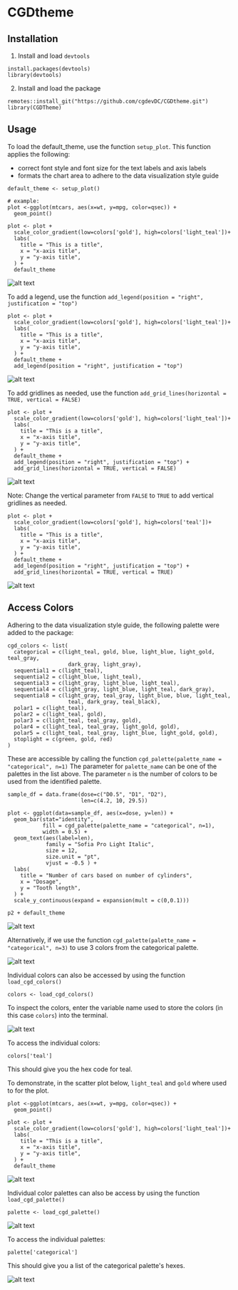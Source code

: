 # CGDtheme

## Installation
1. Install and load `devtools`
```
install.packages(devtools)
library(devtools)
```

2. Install and load the package
```
remotes::install_git("https://github.com/cgdevDC/CGDtheme.git")
library(CGDTheme)
```

## Usage
To load the default_theme, use the function `setup_plot`. This function applies the following:
- correct font style and font size for the text labels and axis labels
- formats the chart area to adhere to the data visualization style guide

```
default_theme <- setup_plot()

# example:
plot <-ggplot(mtcars, aes(x=wt, y=mpg, color=qsec)) + 
  geom_point()

plot <- plot + 
  scale_color_gradient(low=colors['gold'], high=colors['light_teal'])+
  labs(
    title = "This is a title",
    x = "x-axis title",
    y = "y-axis title",
  ) +
  default_theme
```
![alt text](/images/image-2.png)

To add a legend, use the function `add_legend(position = "right", justification = "top")`

```
plot <- plot + 
  scale_color_gradient(low=colors['gold'], high=colors['light_teal'])+
  labs(
    title = "This is a title",
    x = "x-axis title",
    y = "y-axis title",
  ) +
  default_theme +
  add_legend(position = "right", justification = "top")
```
![alt text](/images/image-3.png)

To add gridlines as needed, use the function `add_grid_lines(horizontal = TRUE, vertical = FALSE)`

```
plot <- plot + 
  scale_color_gradient(low=colors['gold'], high=colors['light_teal'])+
  labs(
    title = "This is a title",
    x = "x-axis title",
    y = "y-axis title",
  ) +
  default_theme +
  add_legend(position = "right", justification = "top") +
  add_grid_lines(horizontal = TRUE, vertical = FALSE)
```
![alt text](/images/image-4.png)

Note: Change the vertical parameter from `FALSE` to `TRUE` to add vertical gridlines as needed.
```
plot <- plot + 
  scale_color_gradient(low=colors['gold'], high=colors['teal'])+
  labs(
    title = "This is a title",
    x = "x-axis title",
    y = "y-axis title",
  ) +
  default_theme +
  add_legend(position = "right", justification = "top") +
  add_grid_lines(horizontal = TRUE, vertical = TRUE)
```
![alt text](/images/image-5.png)

## Access Colors
Adhering to the data visualization style guide, the following palette were added to the package:
```
cgd_colors <- list(
  categorical = c(light_teal, gold, blue, light_blue, light_gold, teal_gray,
                   dark_gray, light_gray),
  sequential1 = c(light_teal),
  sequential2 = c(light_blue, light_teal),
  sequential3 = c(light_gray, light_blue, light_teal),
  sequential4 = c(light_gray, light_blue, light_teal, dark_gray),
  sequential8 = c(light_gray, teal_gray, light_blue, blue, light_teal,
                   teal, dark_gray, teal_black),
  polar1 = c(light_teal),
  polar2 = c(light_teal, gold),
  polar3 = c(light_teal, teal_gray, gold),
  polar4 = c(light_teal, teal_gray, light_gold, gold),
  polar5 = c(light_teal, teal_gray, light_blue, light_gold, gold),
  stoplight = c(green, gold, red)
)
```
These are accessible by calling the function `cgd_palette(palette_name = "categorical", n=1)`
The parameter for `palette_name` can be one of the palettes in the list above. The parameter `n` is the number of colors to be used from the identified palette.
```
sample_df = data.frame(dose=c("D0.5", "D1", "D2"),
                       len=c(4.2, 10, 29.5))

plot <- ggplot(data=sample_df, aes(x=dose, y=len)) +
  geom_bar(stat="identity",
           fill = cgd_palette(palette_name = "categorical", n=1),
           width = 0.5) +
  geom_text(aes(label=len), 
            family = "Sofia Pro Light Italic",
            size = 12,
            size.unit = "pt",
            vjust = -0.5 ) +
  labs(
    title = "Number of cars based on number of cylinders",
    x = "Dosage",
    y = "Tooth length",
  ) +
  scale_y_continuous(expand = expansion(mult = c(0,0.1)))

p2 + default_theme
```
![alt text](/images/image.png)

Alternatively, if we use the function `cgd_palette(palette_name = "categorical", n=3)` to use 3 colors from the categorical palette.

![alt text](/images/image-1.png)

Individual colors can also be accessed by using the function `load_cgd_colors()`
```
colors <- load_cgd_colors()
```
To inspect the colors, enter the variable name used to store the colors (in this case `colors`) into the terminal. 

![alt text](/images/image-6.png)

To access the individual colors:
```
colors['teal']
```
This should give you the hex code for teal.

To demonstrate, in the scatter plot below, `light_teal` and `gold` where used to for the plot.
```
plot <-ggplot(mtcars, aes(x=wt, y=mpg, color=qsec)) + 
  geom_point()

plot <- plot + 
  scale_color_gradient(low=colors['gold'], high=colors['light_teal'])+
  labs(
    title = "This is a title",
    x = "x-axis title",
    y = "y-axis title",
  ) +
  default_theme
```

![alt text](/images/image-4.png)

Individual color palettes can also be access by using the function `load_cgd_palette()`
```
palette <- load_cgd_palette()
```

![alt text](</images/image-7.png>)

To access the individual palettes:
```
palette['categorical']
```
This should give you a list of the categorical palette's hexes.

![alt text](/images/image-8.png)